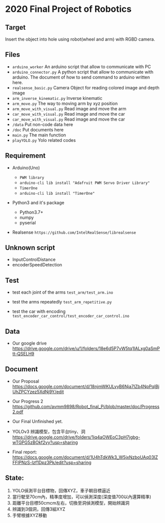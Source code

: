 # 2020 Final Project of Robotics

## Target
Insert the object into hole using robot(wheel and arm) with RGBD camera.


## Files
* `arduino_worker`
    An arduino script that allow to communicate with PC
* `arduino_connector.py`
    A python script that allow to communicate with arduino.
    The document of how to send command to arduino written here.
* `realsense_basic.py`
    Camera Object for reading colored image and depth image
* `arm_inverse_kinematic.py`
    Inverse kinematic
* `arm_move.py`
    The way to moving arm by xyz position
* `arm_move_with_visual.py`
    Read image and move the arm
* `car_move_with_visual.py`
    Read image and move the car
* `car_move_with_visual.py`
    Read image and move the car
* `/data`
    Put non-code data here
* `/doc`
    Put documents here
* `main.py`
    The main function
* `playYOLO.py`
    Yolo related codes


## Requirement
* Arduino(Uno)
    * `PWM library`
    * `arduino-cli lib install "Adafruit PWM Servo Driver Library"`
    * `TimerOne`
    * `arduino-cli lib install "TimerOne"`

* Python3 and it's package
    * Python3.7+
    * numpy
    * pyserial

* Realsense
`https://github.com/IntelRealSense/librealsense`


## Unknown script
* InputControlDistance
* encoderSpeedDetection


## Test
* test each joint of the arms
`test_arm/test_arm.ino`

* test the arms repeatedly
`test_arm_repetitive.py`

* test the car with encoding
`test_encoder_car_control/test_encoder_car_control.ino`


## Data
* Our google drive
https://drive.google.com/drive/u/1/folders/18e6d5P7vW5tq1IALxg0aSmPtt-QSELH9

## Document
* Our Proposal
  https://docs.google.com/document/d/18njmWKULvyB6Nja7IZb4NpPqIBjUhZPCYzez5XdNj9Y/edit

* Our Progress 2
  https://github.com/avmm9898/Robot_final_Pj/blob/master/doc/Progress2.pdf

* Our Final
  Unfinished yet.

* YOLOv3 辨識模型，包含平台tiny、洞
  https://drive.google.com/drive/folders/1iq4aOWEoC3pH7jgbg-wTGPG5zBOkf2vy?usp=sharing
  
* Final report:
  https://docs.google.com/document/d/1U4hTdkWk3_W5jxNzboUAq03IZFFIPNzS-lzf1Dpz3Pk/edit?usp=sharing
  
  

## State:

1. YOLO偵測平台目標物，回傳XYZ，車子朝目標逼近
2. 當行駛至70cm內，精準度增加，可以偵測深度(深度值700以內還算精準)
3. 距離平台目標50cmcm左右，切換至洞偵測模型，開始辨識洞
4. 辨識到3個洞，回傳3組XYZ
5. 手臂根據XYZ移動
